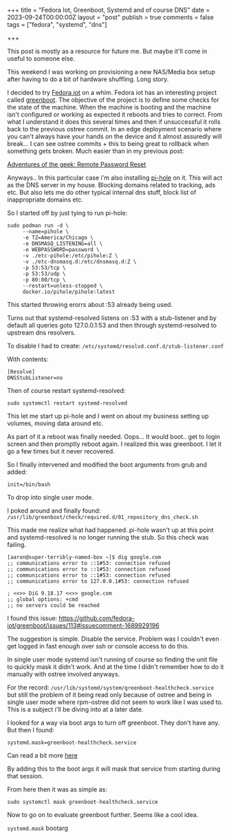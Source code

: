 +++
title = "Fedora Iot, Greenboot, Systemd and of course DNS"
date = 2023-09-24T00:00:00Z
layout = "post"
publish = true
comments = false
tags = ["fedora", "systemd", "dns"]

+++

This post is mostly as a resource for future me.  But maybe it'll come in useful to someone else.

This weekend I was working on provisioning a new NAS/Media box setup after having to do a bit of hardware shuffling.  Long story.

I decided to try [Fedora iot](https://fedoraproject.org/iot/) on a whim. Fedora iot has an interesting project called [greenboot](https://github.com/fedora-iot/greenboot).  The objective of the project is to define some checks for the state of the machine.  When the machine is booting and the machine isn't configured or working as expected it reboots and tries to correct.  From what I understand it does this several times and then if unsuccessful it rolls back to the previous ostree commit.  In an edge deployment scenario where you can't always have your hands on the device and it almost assuredly will break... I can see ostree commits + this to being great to rollback when something gets broken.   Much easier than in my previous post: 

[Adventures of the geek: Remote Password Reset](https://geekgonecrazy.com/2022/06/16/adventures-of-the-geek-remote-password-reset/)

Anyways.. In this particular case i'm also installing [pi-hole](https://pi-hole.net/) on it.  This will act as the DNS server in my house.  Blocking domains related to tracking, ads etc. But also lets me do other typical internal dns stuff, block list of inappropriate domains etc.

So I started off by just tying to run pi-hole:

```
sudo podman run -d \
     --name=pihole \
     -e TZ=America/Chicago \
     -e DNSMASQ_LISTENING=all \
     -e WEBPASSWORD=password \
     -v ./etc-pihole:/etc/pihole:Z \
     -v ./etc-dnsmasq.d:/etc/dnsmasq.d:Z \
     -p 53:53/tcp \
     -p 53:53/udp \
     -p 80:80/tcp \
     --restart=unless-stopped \
     docker.io/pihole/pihole:latest
```

This started throwing erorrs about :53 already being used.

Turns out that systemd-resolved listens on :53 with a stub-listener and by default all queries goto 127.0.0.1:53 and then through systemd-resolved to upstream dns resolvers.


To disable I had to create: `/etc/systemd/resolvd.conf.d/stub-listener.conf`

With contents:

```
[Resolve]
DNSStubListener=no
```

Then of course restart systemd-resolved:

```
sudo systemctl restart systemd-resolved
```

This let me start up pi-hole and I went on about my business setting up volumes, moving data around etc.


As part of it a reboot was finally needed.  Oops... It would boot.. get to login screen and then promptly reboot again.  I realized this was greenboot.  I let it go a few times but it never recovered.

So I finally intervened and modified the boot arguments from grub and added:

```
init=/bin/bash
```

To drop into single user mode.

I poked around and finally found: `/usr/lib/greenboot/check/required.d/01_repository_dns_check.sh`

This made me realize what had happened.  pi-hole wasn't up at this point and systemd-resolved is no longer running the stub.  So this check was failing.

```
[aaron@super-terribly-named-box ~]$ dig google.com
;; communications error to ::1#53: connection refused
;; communications error to ::1#53: connection refused
;; communications error to ::1#53: connection refused
;; communications error to 127.0.0.1#53: connection refused

; <<>> DiG 9.18.17 <<>> google.com
;; global options: +cmd
;; no servers could be reached
```

I found this issue: https://github.com/fedora-iot/greenboot/issues/113#issuecomment-1689929196

The suggestion is simple.  Disable the service.  Problem was I couldn't even get logged in fast enough over ssh or console access to do this.

In single user mode systemd isn't running of course so finding the unit file to quickly mask it didn't work.  And at the time I didn't remember how to do it manually with ostree involved anyways.

For the record: `/usr/lib/systemd/system/greenboot-healthcheck.service` but still the problem of it being read only because of ostree and being in single user mode where rpm-ostree did not seem to work like I was used to.  This is a subject i'll be diving into at a later date.


I looked for a way via boot args to turn off greenboot.  They don't have any.  But then I found:

```
systemd.mask=greenboot-healthcheck.service
```

Can read a bit more [here](https://man.archlinux.org/man/systemd-debug-generator.8.en)

By adding this to the boot args it will mask that service from starting during that session.

From here then it was as simple as: 

```
sudo systemctl mask greenboot-healthcheck.service
```

Now to go on to evaluate greenboot further.  Seems like a cool idea.

`systemd.mask` bootarg
